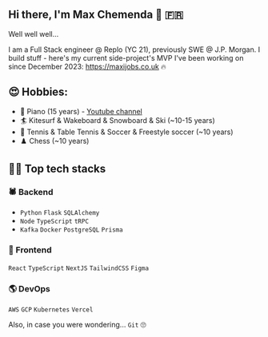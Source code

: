 ## Hi there, I'm Max Chemenda 👋 🇫🇷

Well well well...

I am a Full Stack engineer @ Replo (YC 21), previously SWE @ J.P. Morgan. I build stuff - here's my current side-project's MVP I've been working on since December 2023: https://maxijobs.co.uk 🔥

## 😍 Hobbies:
- 🎹 Piano (15 years) - [Youtube channel](https://youtu.be/U4XWzEIll_k?t=50)
- 🏄 Kitesurf & Wakeboard & Snowboard & Ski (~10-15 years)
- 🎾 Tennis & Table Tennis & Soccer & Freestyle soccer (~10 years)
- ♟️ Chess (~10 years)



## 🧑‍💻 Top tech stacks

### 🕷️ Backend
- `Python` `Flask` `SQLAlchemy`
- `Node` `TypeScript` `tRPC`
- `Kafka` `Docker` `PostgreSQL` `Prisma`

### 🎨 Frontend
`React` `TypeScript` `NextJS` `TailwindCSS` `Figma`

### 🌎 DevOps
`AWS` `GCP` `Kubernetes` `Vercel`

Also, in case you were wondering... `Git` 🙄
